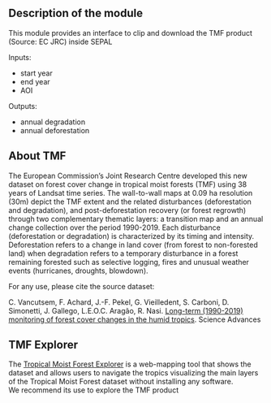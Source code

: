## Description of the module
This module provides an interface to clip and download the TMF product (Source: EC JRC) inside SEPAL


Inputs:

- start year
- end year
- AOI


Outputs:

- annual degradation
- annual deforestation



## About TMF
The European Commission’s Joint Research Centre developed this new dataset on forest cover change in tropical moist forests (TMF) using 38 years of Landsat time series.
The wall-to-wall maps at 0.09 ha resolution (30m) depict the TMF extent and the related disturbances (deforestation and degradation), and post-deforestation recovery (or forest regrowth) through two complementary thematic layers: a transition map and an annual change collection over the period 1990-2019.
Each disturbance (deforestation or degradation) is characterized by its timing and intensity.
Deforestation refers to a change in land cover (from forest to non-forested land) when degradation refers to a temporary disturbance in a forest remaining forested such as selective logging, fires and unusual weather events (hurricanes, droughts, blowdown).  

For any use, please cite the source dataset:  

C. Vancutsem, F. Achard, J.-F. Pekel, G. Vieilledent, S. Carboni, D. Simonetti, J. Gallego, L.E.O.C. Aragão, R. Nasi. [Long-term (1990-2019) monitoring of forest cover changes in the humid tropics](https://doi.org/10.1126/sciadv.abe1603). Science Advances



## TMF Explorer
The [Tropical Moist Forest Explorer](https://forobs.jrc.ec.europa.eu/TMF/) is a web-mapping tool that shows the dataset and allows users to navigate the tropics visualizing the main layers of the Tropical Moist Forest dataset without installing any software.  
We recommend its use to explore the TMF product

